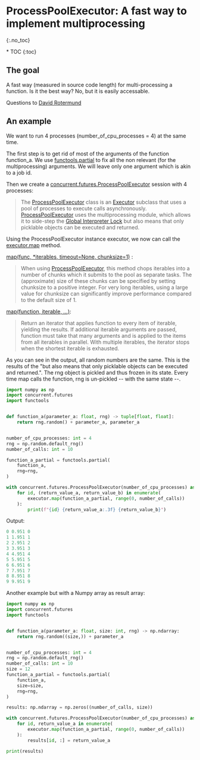 # ProcessPoolExecutor: A fast way to implement multiprocessing 
{:.no_toc}

<nav markdown="1" class="toc-class">
* TOC
{:toc}
</nav>

## The goal

A fast way (measured in source code length) for multi-processing a function. Is it the best way? No, but it is easily accessable.

Questions to [David Rotermund](mailto:davrot@uni-bremen.de)


## An example
We want to run 4 processes (number_of_cpu_processes = 4) at the same time. 

The first step is to get rid of most of the arguments of the function function_a. We use [functools.partial](https://docs.python.org/3/library/functools.html#functools.partial) to fix all the non relevant (for the multiprocessing) arguments. We will leave only one argument which is akin to a job id. 

Then we create a [concurrent.futures.ProcessPoolExecutor](https://docs.python.org/3/library/concurrent.futures.html#processpoolexecutor) session with 4 processes: 
> The [ProcessPoolExecutor](https://docs.python.org/3/library/concurrent.futures.html#concurrent.futures.ProcessPoolExecutor) class is an
> [Executor](https://docs.python.org/3/library/concurrent.futures.html#concurrent.futures.Executor) subclass that uses a pool of processes to execute calls asynchronously. [ProcessPoolExecutor](https://docs.python.org/3/library/concurrent.futures.html#concurrent.futures.ProcessPoolExecutor) uses the multiprocessing module,
> which allows it to side-step the [Global Interpreter Lock](https://docs.python.org/3/glossary.html#term-global-interpreter-lock) but also means that only picklable objects can be executed and returned.

Using the ProcessPoolExecutor instance executor, we now can call the [executor.map](https://docs.python.org/3/library/concurrent.futures.html#concurrent.futures.Executor.map) method.  

[map(func, *iterables, timeout=None, chunksize=1)](https://docs.python.org/3/library/concurrent.futures.html#concurrent.futures.Executor.map) : 
> When using [ProcessPoolExecutor](https://docs.python.org/3/library/concurrent.futures.html#concurrent.futures.ProcessPoolExecutor), this method chops iterables into a number of chunks which it
> submits to the pool as separate tasks. The (approximate) size of these chunks can be specified by setting chunksize to a positive integer.
> For very long iterables, using a large value for chunksize can significantly improve performance compared to the default size of 1.

[map(function, iterable, ...)](https://docs.python.org/3/library/functions.html#map): 
> Return an iterator that applies function to every item of iterable, yielding the results. If additional iterable arguments are passed, function must
> take that many arguments and is applied to the items from all iterables in parallel. With multiple iterables, the iterator stops when the shortest iterable is exhausted.

As you can see in the output, all random numbers are the same. This is the results of the "but also means that only picklable objects can be executed and returned.". The rng object is pickled and thus frozen in its state. Every time map calls the function, rng is un-pickled -- with the same state --.

```python
import numpy as np
import concurrent.futures
import functools


def function_a(parameter_a: float, rng) -> tuple[float, float]:
    return rng.random() + parameter_a, parameter_a


number_of_cpu_processes: int = 4
rng = np.random.default_rng()
number_of_calls: int = 10

function_a_partial = functools.partial(
    function_a,
    rng=rng,
)

with concurrent.futures.ProcessPoolExecutor(number_of_cpu_processes) as executor:
    for id, (return_value_a, return_value_b) in enumerate(
        executor.map(function_a_partial, range(0, number_of_calls))
    ):
        print(f"{id} {return_value_a:.3f} {return_value_b}")
```

Output:

```python
0 0.951 0
1 1.951 1
2 2.951 2
3 3.951 3
4 4.951 4
5 5.951 5
6 6.951 6
7 7.951 7
8 8.951 8
9 9.951 9
``` 

Another example but with a Numpy array as result array:

```python
import numpy as np
import concurrent.futures
import functools


def function_a(parameter_a: float, size: int, rng) -> np.ndarray:
    return rng.random((size,)) + parameter_a


number_of_cpu_processes: int = 4
rng = np.random.default_rng()
number_of_calls: int = 10
size = 12
function_a_partial = functools.partial(
    function_a,
    size=size,
    rng=rng,
)

results: np.ndarray = np.zeros((number_of_calls, size))

with concurrent.futures.ProcessPoolExecutor(number_of_cpu_processes) as executor:
    for id, return_value_a in enumerate(
        executor.map(function_a_partial, range(0, number_of_calls))
    ):
        results[id, :] = return_value_a

print(results)
```
